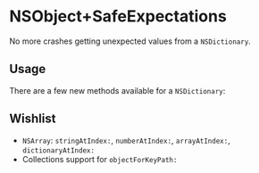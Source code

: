# NSObject+SafeExpectations
No more crashes getting unexpected values from a `NSDictionary`.

## Usage

There are a few new methods available for a `NSDictionary`:



## Wishlist
* `NSArray`: `stringAtIndex:`, `numberAtIndex:`, `arrayAtIndex:`, `dictionaryAtIndex:`
* Collections support for `objectForKeyPath:`
